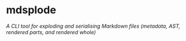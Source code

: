 # mdsplode

*A CLI tool for exploding and serialising Markdown files (metadata, AST, rendered parts, and rendered whole)*
